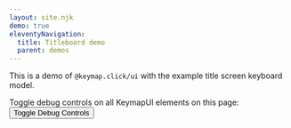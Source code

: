 ```yaml
---
layout: site.njk
demo: true
eleventyNavigation:
  title: Titleboard demo
  parent: demos
---
```


This is a demo of `@keymap.click/ui` with the example title screen keyboard model.

Toggle debug controls on all KeymapUI elements on this page:
<button onclick="toggleAllKeymapUiDebug()">Toggle Debug Controls</button>

<div id="app"></div>

<script type="module">
  import { KeymapTitleScreenLayout } from "/keymap.click.js";
  const app = document.getElementById("app");
  const keymapUi = document.createElement("keymap-ui");
  const availableKeymaps = [KeymapTitleScreenLayout];
  keymapUi.setAttribute("id", "keymap-title");
  keymapUi.setAttribute("show-debug", "true");
  keymapUi.setAttribute("query-prefix", "keymap");
  keymapUi.setModelsAndMaps(availableKeymaps);
  app.appendChild(keymapUi);
</script>
